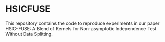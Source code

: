 # HSICFUSE
This repository contains the code to reproduce experiments in our paper HSIC-FUSE: A Blend of Kernels for Non-asymptotic Independence Test Without Data Splitting.
